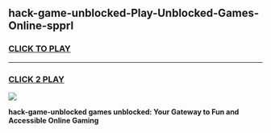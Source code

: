 
## hack-game-unblocked-Play-Unblocked-Games-Online-spprl
<h3>
<a href="https://premium76.site?title=hack-game-unblocked&ref=25A">CLICK TO PLAY</a></h3>
<hr>

<h3>
<a href="https://premium76.site?title=hack-game-unblocked&ref=25A">CLICK 2 PLAY</a>
  
</h3>

<a href="https://premium76.site?title=hack-game-unblocked&ref=25A"><img src="https://clearcache.store/games.png"></a>


**hack-game-unblocked games unblocked: Your Gateway to Fun and Accessible Online Gaming**
